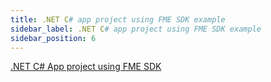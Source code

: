 ```yaml
---
title: .NET C# app project using FME SDK example
sidebar_label: .NET C# app project using FME SDK example
sidebar_position: 6
---
```


[.NET C# App project using FME SDK](https://github.com/Split-Community/Split-SDKs-Examples/tree/main/netCsharp-SDK)